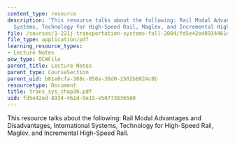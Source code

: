 ```yaml
---
content_type: resource
description: 'This resource talks about the following: Rail Modal Advantages and Disadvantages,  International
  Systems, Technology for High-Speed Rail, Maglev, and Incremental High-Speed Rail.'
file: /courses/1-221j-transportation-systems-fall-2004/fd5e42ed8934461d9e15e50773836580_trans_sys_chap30.pdf
file_type: application/pdf
learning_resource_types:
- Lecture Notes
ocw_type: OCWFile
parent_title: Lecture Notes
parent_type: CourseSection
parent_uid: b81e0cfa-368c-050a-30d0-2502b8824c8b
resourcetype: Document
title: trans_sys_chap30.pdf
uid: fd5e42ed-8934-461d-9e15-e50773836580
---
```

This resource talks about the following: Rail Modal Advantages and Disadvantages,  International Systems, Technology for High-Speed Rail, Maglev, and Incremental High-Speed Rail.